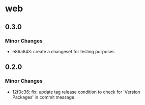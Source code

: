 # web

## 0.3.0

### Minor Changes

- e86a843: create a changeset for testing purposes

## 0.2.0

### Minor Changes

- 12f0c36: fix: update tag release condition to check for 'Version Packages' in commit message
